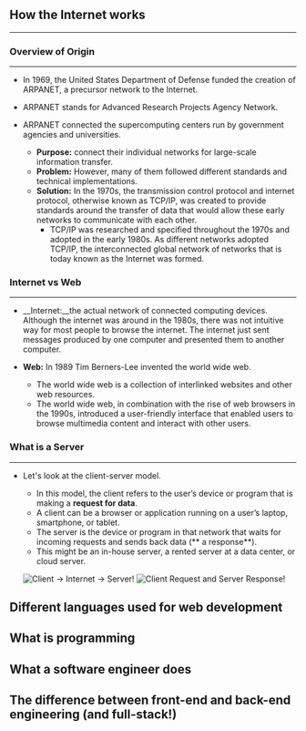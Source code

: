 ## How the Internet works
---

### Overview of Origin
---
- In 1969, the United States Department of Defense funded the creation of ARPANET, a precursor network to the Internet.
- ARPANET stands for Advanced Research Projects Agency Network.

- ARPANET connected the supercomputing centers run by government agencies and universities.
  - __Purpose:__ connect their individual networks for large-scale information transfer.
  - __Problem:__ However, many of them followed different standards and technical implementations.
  - __Solution:__ In the 1970s, the transmission control protocol and internet protocol, otherwise known as TCP/IP, was created to provide standards around the transfer of data that would allow these early networks to communicate with each other.
    - TCP/IP was researched and specified throughout the 1970s and adopted in the early 1980s. As different networks adopted TCP/IP, the interconnected global network of networks that is today known as the Internet was formed.
  

### Internet vs Web
---
  - __Internet:__the actual network of connected computing devices. Although the internet was around in the 1980s, there was not intuitive way for most people to browse the internet. The internet just sent messages produced by one computer and presented them to another computer.</li>

  - __Web:__ In 1989 Tim Berners-Lee invented the world wide web. 
    - The world wide web is a collection of interlinked websites and other web resources. 
    - The world wide web, in combination with the rise of web browsers in the 1990s, introduced a user-friendly interface that enabled users to browse multimedia content and interact with other users.

### What is a Server
---

- Let's look at the client-server model. 
  - In this model, the client refers to the user’s device or program that is making a **request for data**.
  -  A client can be a browser or application running on a user’s laptop, smartphone, or tablet.
  -  The server is the device or program in that network that waits for incoming requests and sends back data (** a response**).
    - This might be an in-house server, a rented server at a data center, or cloud server.

  ![Client -> Internet -> Server!](https://upload.wikimedia.org/wikipedia/commons/thumb/c/c9/Client-server-model.svg/1200px-Client-server-model.svg.png)
  ![Client Request and Server Response!](https://madooei.github.io/cs421_sp20_homepage/assets/client-server-1.png)


<h2>Different languages used for web development</h2>
<h2>What is programming</h2>
<h2>What a software engineer does</h2>
<h2>The difference between front-end and back-end engineering (and full-stack!)</h2>
